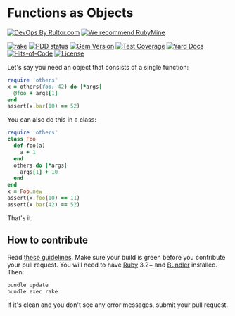 # Functions as Objects

[![DevOps By Rultor.com](https://www.rultor.com/b/yegor256/others)](https://www.rultor.com/p/yegor256/others)
[![We recommend RubyMine](https://www.elegantobjects.org/rubymine.svg)](https://www.jetbrains.com/ruby/)

[![rake](https://github.com/yegor256/others/actions/workflows/rake.yml/badge.svg)](https://github.com/yegor256/others/actions/workflows/rake.yml)
[![PDD status](https://www.0pdd.com/svg?name=yegor256/others)](https://www.0pdd.com/p?name=yegor256/others)
[![Gem Version](https://badge.fury.io/rb/others.svg)](https://badge.fury.io/rb/others)
[![Test Coverage](https://img.shields.io/codecov/c/github/yegor256/others.svg)](https://codecov.io/github/yegor256/others?branch=master)
[![Yard Docs](https://img.shields.io/badge/yard-docs-blue.svg)](https://rubydoc.info/github/yegor256/others/master/frames)
[![Hits-of-Code](https://hitsofcode.com/github/yegor256/others)](https://hitsofcode.com/view/github/yegor256/others)
[![License](https://img.shields.io/badge/license-MIT-green.svg)](https://github.com/yegor256/others/blob/master/LICENSE.txt)

Let's say you need an object that consists of a single function:

```ruby
require 'others'
x = others(foo: 42) do |*args|
  @foo + args[1]
end
assert(x.bar(10) == 52)
```

You can also do this in a class:

```ruby
require 'others'
class Foo
  def foo(a)
    a + 1
  end
  others do |*args|
    args[1] + 10
  end
end
x = Foo.new
assert(x.foo(10) == 11)
assert(x.bar(42) == 52)
```

That's it.

## How to contribute

Read
[these guidelines](https://www.yegor256.com/2014/04/15/github-guidelines.html).
Make sure your build is green before you contribute
your pull request. You will need to have
[Ruby](https://www.ruby-lang.org/en/) 3.2+ and
[Bundler](https://bundler.io/) installed. Then:

```bash
bundle update
bundle exec rake
```

If it's clean and you don't see any error messages, submit your pull request.
